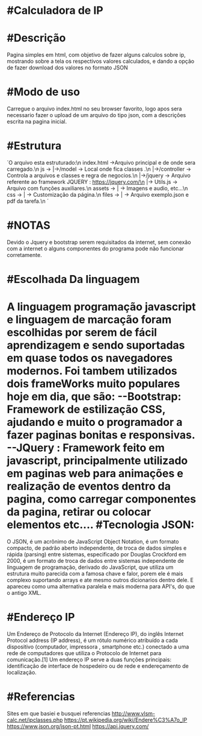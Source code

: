 #Calculadora de IP
=======================


#Descrição
=======================
 Pagina simples em html, com objetivo de fazer alguns calculos sobre ip, mostrando sobre a 
 tela os respectivos valores calculados, e dando a opção de fazer download dos valores 
 no formato JSON 
 
#Modo de uso
=======================
Carregue o arquivo index.html no seu browser favorito, logo apos sera necessario fazer o 
upload de um arquivo do tipo json, com a descrições escrita na pagina inicial.

#Estrutura
=======================
´O arquivo esta estruturado:\n
  index.html ->Arquivo principal e de onde sera carregado.\n
  js -> |->/model -> Local onde fica classes .\n
        |->/controller -> Controla a arquivos e classes e regra de negocios.\n 
        |->/jquery -> Arquivo referente ao framework JQUERY : https://jquery.com/\n
        |-> Utils.js -> Arquivo com funções auxiliares.\n
  assets -> | -> Imagens e audio, etc...\n
  css -> | -> Customização da página.\n
  files -> | -> Arquivo exemplo.json e pdf da tarefa.\n ´
 
#NOTAS
=======================
  Devido o Jquery e bootstrap serem requisitados da internet, sem conexão com a internet 
  o alguns componentes do programa pode não funcionar corretamente.

#Escolhada Da linguagem 
=======================
A linguagem programação javascript e linguagem de marcação foram escolhidas por serem 
de fácil aprendizagem e sendo suportadas em quase todos os navegadores modernos.
Foi tambem utilizados dois frameWorks muito populares hoje em dia, que são:
--Bootstrap: Framework de estilização CSS, ajudando e muito o programador a fazer 
                     paginas bonitas e responsivas.
--JQuery : Framework feito em javascript, principalmente utilizado em paginas web
                   para animações e realização de eventos dentro da pagina, como carregar
                   componentes da pagina, retirar ou colocar elementos etc....
#Tecnologia JSON:
======================= 
  O JSON, é um acrônimo de JavaScript Object Notation, é um formato compacto, de padrão 
  aberto independente,  de troca de dados simples e rápida (parsing) entre sistemas, 
  especificado por Douglas Crockford em 2000,  é um formato de troca de dados entre 
  sistemas independente de linguagem de programação, derivado do JavaScript, que 
  utiliza um estrutura muito parecida com a famosa chave e falor, porem ele é mais complexo
  suportando arrays e ate mesmo outros dicionarios dentro dele. E apareceu como uma 
  alternativa paralela e mais moderna para API's, do que o antigo XML.

#Endereço IP
=======================
  Um Endereço de Protocolo da Internet (Endereço IP), do inglês Internet Protocol address 
  (IP address), é um rótulo numérico atribuído a cada dispositivo (computador, impressora
  , smartphone etc.) conectado a uma rede de computadores que utiliza o   Protocolo de 
  Internet para comunicação.[1] Um endereço IP serve a duas funções principais: 
  identificação de interface de hospedeiro ou de rede e endereçamento de localização. 
    
 #Referencias
=======================
  Sites em que basiei e busquei referencias
  http://www.vlsm-calc.net/ipclasses.php
  https://pt.wikipedia.org/wiki/Endere%C3%A7o_IP
  https://www.json.org/json-pt.html
  https://api.jquery.com/
